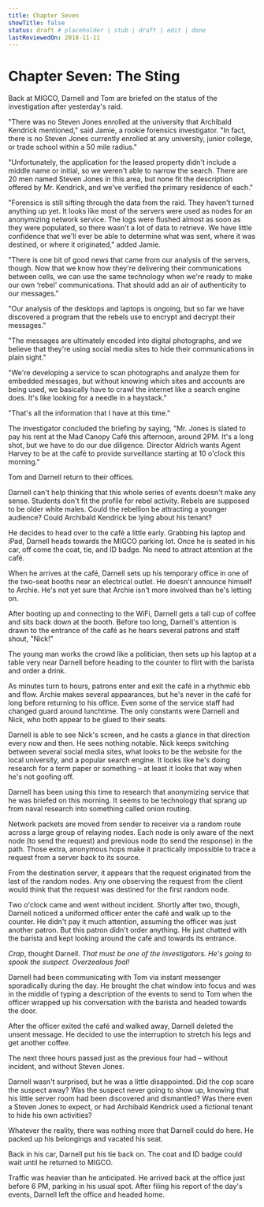 ```yaml
---
title: Chapter Seven
showTitle: false
status: draft # placeholder | stub | draft | edit | done
lastReviewedOn: 2018-11-11
---
```


# Chapter Seven: The Sting

Back at MIGCO, Darnell and Tom are briefed on the status of the investigation after yesterday's raid.

"There was no Steven Jones enrolled at the university that Archibald Kendrick mentioned," said Jamie, a rookie forensics investigator. "In fact, there is no Steven Jones currently enrolled at any university, junior college, or trade school within a 50 mile radius."

"Unfortunately, the application for the leased property didn't include a middle name or initial, so we weren't able to narrow the search. There are 20 men named Steven Jones in this area, but none fit the description offered by Mr. Kendrick, and we've verified the primary residence of each."

"Forensics is still sifting through the data from the raid. They haven't turned anything up yet. It looks like most of the servers were used as nodes for an anonymizing network service. The logs were flushed almost as soon as they were populated, so there wasn't a lot of data to retrieve. We have little confidence that we'll ever be able to determine what was sent, where it was destined, or where it originated," added Jamie.

"There is one bit of good news that came from our analysis of the servers, though. Now that we know how they're delivering their communications between cells, we can use the same technology when we're ready to make our own ‘rebel' communications. That should add an air of authenticity to our messages."

"Our analysis of the desktops and laptops is ongoing, but so far we have discovered a program that the rebels use to encrypt and decrypt their messages."

"The messages are ultimately encoded into digital photographs, and we believe that they're using social media sites to hide their communications in plain sight."

"We're developing a service to scan photographs and analyze them for embedded messages, but without knowing which sites and accounts are being used, we basically have to crawl the internet like a search engine does. It's like looking for a needle in a haystack."

"That's all the information that I have at this time."

The investigator concluded the briefing by saying, "Mr. Jones is slated to pay his rent at the Mad Canopy Café this afternoon, around 2PM. It's a long shot, but we have to do our due diligence. Director Aldrich wants Agent Harvey to be at the café to provide surveillance starting at 10 o'clock this morning."

Tom and Darnell return to their offices.

Darnell can't help thinking that this whole series of events doesn't make any sense. Students don't fit the profile for rebel activity. Rebels are supposed to be older white males. Could the rebellion be attracting a younger audience? Could Archibald Kendrick be lying about his tenant?

He decides to head over to the café a little early. Grabbing his laptop and iPad, Darnell heads towards the MIGCO parking lot. Once he is seated in his car, off come the coat, tie, and ID badge. No need to attract attention at the café. 

When he arrives at the café, Darnell sets up his temporary office in one of the two-seat booths near an electrical outlet. He doesn't announce himself to Archie. He's not yet sure that Archie isn't more involved than he's letting on.

After booting up and connecting to the WiFi, Darnell gets a tall cup of coffee and sits back down at the booth. Before too long, Darnell's attention is drawn to the entrance of the café as he hears several patrons and staff shout, "Nick!"

The young man works the crowd like a politician, then sets up his laptop at a table very near Darnell before heading to the counter to flirt with the barista and order a drink.

As minutes turn to hours, patrons enter and exit the café in a rhythmic ebb and flow. Archie makes several appearances, but he's never in the café for long before returning to his office. Even some of the service staff had changed guard around lunchtime. The only constants were Darnell and Nick, who both appear to be glued to their seats. 

Darnell is able to see Nick's screen, and he casts a glance in that direction every now and then. He sees nothing notable. Nick keeps switching between several social media sites, what looks to be the website for the local university, and a popular search engine. It looks like he's doing research for a term paper or something – at least it looks that way when he's not goofing off.

Darnell has been using this time to research that anonymizing service that he was briefed on this morning. It seems to be technology that sprang up from naval research into something called onion routing.

Network packets are moved from sender to receiver via a random route across a large group of relaying nodes. Each node is only aware of the next node (to send the request) and previous node (to send the response) in the path. Those extra, anonymous hops make it practically impossible to trace a request from a server back to its source. 

From the destination server, it appears that the request originated from the last of the random nodes. Any one observing the request from the client would think that the request was destined for the first random node.

Two o'clock came and went without incident. Shortly after two, though, Darnell noticed a uniformed officer enter the café and walk up to the counter. He didn't pay it much attention, assuming the officer was just another patron. But this patron didn't order anything. He just chatted with the barista and kept looking around the café and towards its entrance.

*Crap*, thought Darnell. *That must be one of the investigators. He's going to spook the suspect. Overzealous fool!*

Darnell had been communicating with Tom via instant messenger sporadically during the day. He brought the chat window into focus and was in the middle of typing a description of the events to send to Tom when the officer wrapped up his conversation with the barista and headed towards the door.

After the officer exited the café and walked away, Darnell deleted the unsent message. He decided to use the interruption to stretch his legs and get another coffee.

The next three hours passed just as the previous four had – without incident, and without Steven Jones.

Darnell wasn't surprised, but he was a little disappointed. Did the cop scare the suspect away? Was the suspect never going to show up, knowing that his little server room had been discovered and dismantled? Was there even a Steven Jones to expect, or had Archibald Kendrick used a fictional tenant to hide his own activities?

Whatever the reality, there was nothing more that Darnell could do here. He packed up his belongings and vacated his seat.

Back in his car, Darnell put his tie back on. The coat and ID badge could wait until he returned to MIGCO. 

Traffic was heavier than he anticipated. He arrived back at the office just before 6 PM, parking in his usual spot. After filing his report of the day's events, Darnell left the office and headed home.

